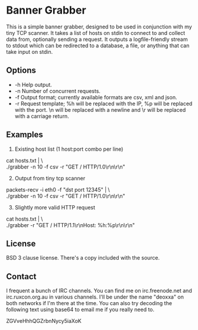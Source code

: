 Banner Grabber
==============

This is a simple banner grabber, designed to be used in conjunction with my
tiny TCP scanner. It takes a list of hosts on stdin to connect to and collect
data from, optionally sending a request. It outputs a logfile-friendly stream to
stdout which can be redirected to a database, a file, or anything that can take
input on stdin.

Options
-------

  * -h Help output.
  * -n Number of concurrent requests.
  * -f Output format; currently available formats are csv, xml and json.
  * -r Request template; %h will be replaced with the IP, %p will be replaced
       with the port. \n will be replaced with a newline and \r will be replaced
       with a carriage return.

Examples
--------

1) Existing host list (1 host:port combo per line)

  cat hosts.txt | \  
  ./grabber -n 10 -f csv -r "GET / HTTP/1.0\r\n\r\n"

2) Output from tiny tcp scanner

  packets-recv -i eth0 -f "dst port 12345" | \  
  ./grabber -n 10 -f csv -r "GET / HTTP/1.0\r\n\r\n"

3) Slightly more valid HTTP request

  cat hosts.txt | \  
  ./grabber -r "GET / HTTP/1.1\r\nHost: %h:%p\r\n\r\n"

License
-------

BSD 3 clause license. There's a copy included with the source.

Contact
-------

I frequent a bunch of IRC channels. You can find me on irc.freenode.net and
irc.ruxcon.org.au in various channels. I'll be under the name "deoxxa" on both
networks if I'm there at the time. You can also try decoding the following text
using base64 to email me if you really need to.

  ZGVveHhhQGZrbnNycy5iaXoK
